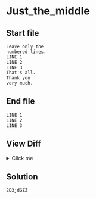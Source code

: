 # Just_the_middle
## Start file
```
Leave only the
numbered lines.
LINE 1
LINE 2
LINE 3
That's all.
Thank you
very much.
```
## End file
```
LINE 1
LINE 2
LINE 3
```
## View Diff
<details><summary>Click me</summary>

```
1,2d0
< Leave only the
< numbered lines.
6,8d3
< That's all.
< Thank you
< very much.
```
</details>

## Solution
```sh
2D3jdGZZ
```
